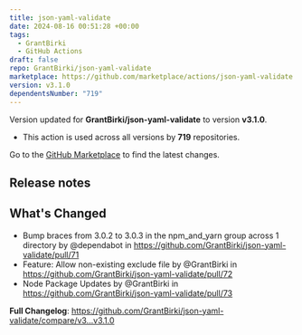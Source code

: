 ```yaml
---
title: json-yaml-validate
date: 2024-08-16 00:51:28 +00:00
tags:
  - GrantBirki
  - GitHub Actions
draft: false
repo: GrantBirki/json-yaml-validate
marketplace: https://github.com/marketplace/actions/json-yaml-validate
version: v3.1.0
dependentsNumber: "719"
---
```



Version updated for **GrantBirki/json-yaml-validate** to version **v3.1.0**.
- This action is used across all versions by **719** repositories.

Go to the [GitHub Marketplace](https://github.com/marketplace/actions/json-yaml-validate) to find the latest changes.

## Release notes

## What's Changed
* Bump braces from 3.0.2 to 3.0.3 in the npm_and_yarn group across 1 directory by @dependabot in https://github.com/GrantBirki/json-yaml-validate/pull/71
* Feature: Allow non-existing exclude file by @GrantBirki in https://github.com/GrantBirki/json-yaml-validate/pull/72
* Node Package Updates by @GrantBirki in https://github.com/GrantBirki/json-yaml-validate/pull/73


**Full Changelog**: https://github.com/GrantBirki/json-yaml-validate/compare/v3...v3.1.0
